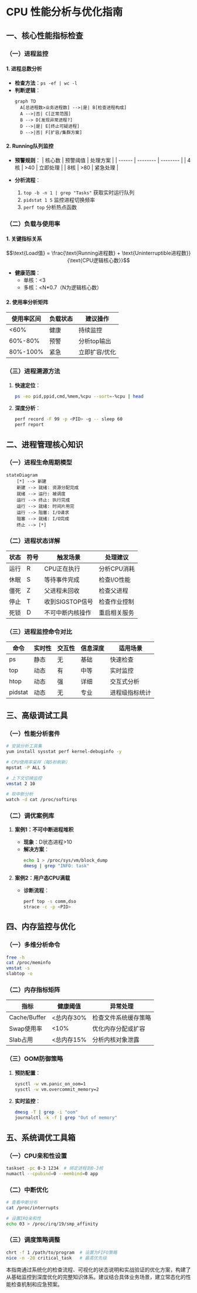 # CPU 性能分析与优化指南

## 一、核心性能指标检查

### （一）进程监控
#### 1. 进程总数分析
- **检查方法**：`ps -ef | wc -l`
- **判断逻辑**：
  ```mermaid
  graph TD
    A[总进程数>业务进程数] -->|是| B[检查进程构成]
    A -->|否| C[正常范围]
    B --> D[发现异常进程?]
    D -->|是| E[终止可疑进程]
    D -->|否| F[扩容/集群方案]
  ```

#### 2. Running队列监控
- **预警规则**：
  | 核心数 | 预警阈值 | 处理方案 |
  | ------ | -------- | -------- |
  | 4核    | >40      | 立即处理 |
  | 8核    | >80      | 紧急处理 |
  
- **分析流程**：
  1. `top -b -n 1 | grep "Tasks"` 获取实时运行队列
  2. `pidstat 1 5` 监控进程切换频率
  3. `perf top` 分析热点函数

### （二）负载与使用率
#### 1. 关键指标关系
```math
\text{Load值} = \frac{\text{Running进程数} + \text{Uninterruptible进程数}}{\text{CPU逻辑核心数}}
```
- **健康范围**：
  - 单核：<3
  - 多核：<N*0.7（N为逻辑核心数）

#### 2. 使用率分析矩阵
| 使用率区间 | 负载状态 | 建议操作      |
| ---------- | -------- | ------------- |
| <60%       | 健康     | 持续监控      |
| 60%-80%    | 预警     | 分析top输出   |
| 80%-100%   | 紧急     | 立即扩容/优化 |

### （三）进程溯源方法
1. **快速定位**：
   ```bash
   ps -eo pid,ppid,cmd,%mem,%cpu --sort=-%cpu | head
   ```
2. **深度分析**：
   ```bash
   perf record -F 99 -p <PID> -g -- sleep 60
   perf report
   ```

## 二、进程管理核心知识

### （一）进程生命周期模型
```mermaid
stateDiagram
    [*] --> 新建
    新建 --> 就绪: 资源分配完成
    就绪 --> 运行: 被调度
    运行 --> 终止: 执行完成
    运行 --> 就绪: 时间片用完
    运行 --> 阻塞: I/O请求
    阻塞 --> 就绪: I/O完成
    终止 --> [*]
```

### （二）进程状态详解
| 状态 | 符号 | 触发场景         | 处理建议     |
| ---- | ---- | ---------------- | ------------ |
| 运行 | R    | CPU正在执行      | 分析CPU消耗  |
| 休眠 | S    | 等待事件完成     | 检查I/O性能  |
| 僵死 | Z    | 父进程未回收     | 检查父进程   |
| 停止 | T    | 收到SIGSTOP信号  | 检查作业控制 |
| 死锁 | D    | 不可中断内核操作 | 重启相关服务 |

### （三）进程监控命令对比
| 命令    | 实时性 | 交互性 | 信息深度 | 适用场景       |
| ------- | ------ | ------ | -------- | -------------- |
| ps      | 静态   | 无     | 基础     | 快速检查       |
| top     | 动态   | 有     | 中等     | 实时监控       |
| htop    | 动态   | 强     | 详细     | 交互式分析     |
| pidstat | 动态   | 无     | 专业     | 进程级指标统计 |

## 三、高级调试工具

### （一）性能分析套件
```bash
# 安装分析工具集
yum install sysstat perf kernel-debuginfo -y

# CPU使用率采样（每5秒刷新）
mpstat -P ALL 5

# 上下文切换监控
vmstat 2 10

# 软中断分析
watch -d cat /proc/softirqs
```

### （二）调优案例库
1. **案例1：不可中断进程堆积**
   - **现象**：D状态进程>10
   - **解决方案**：
     ```bash
     echo 1 > /proc/sys/vm/block_dump
     dmesg | grep "INFO: task" 
     ```

2. **案例2：用户态CPU满载**
   - **诊断流程**：
     ```bash
     perf top -s comm,dso
     strace -c -p <PID>
     ```

## 四、内存监控与优化

### （一）多维分析命令
```bash
free -h
cat /proc/meminfo
vmstat -s
slabtop -o
```

### （二）内存指标矩阵
| 指标         | 健康阈值   | 异常处理             |
| ------------ | ---------- | -------------------- |
| Cache/Buffer | <总内存30% | 检查文件系统缓存策略 |
| Swap使用率   | <10%       | 优化内存分配或扩容   |
| Slab占用     | <总内存15% | 分析内核对象泄露     |

### （三）OOM防御策略
1. **预防配置**：
   ```bash
   sysctl -w vm.panic_on_oom=1
   sysctl -w vm.overcommit_memory=2
   ```

2. **实时监控**：
   ```bash
   dmesg -T | grep -i "oom"
   journalctl -k -f | grep "Out of memory"
   ```

## 五、系统调优工具箱

### （一）CPU亲和性设置
```bash
taskset -pc 0-3 1234  # 绑定进程到0-3核
numactl --cpubind=0 --membind=0 app
```

### （二）中断优化
```bash
# 查看中断分布
cat /proc/interrupts

# 设置IRQ亲和性
echo 03 > /proc/irq/19/smp_affinity
```

### （三）调度策略调整
```bash
chrt -f 1 /path/to/program  # 设置为FIFO策略
nice -n -20 critical_task   # 最高优先级
```

本指南通过系统化的检查流程、可视化的状态说明和实战验证的优化方案，构建了从基础监控到深度优化的完整知识体系。建议结合具体业务场景，建立常态化的性能检查机制和应急预案。